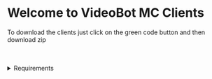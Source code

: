 <h1>Welcome to VideoBot MC Clients</h1>
<p>To download the clients just click on the green code button and then download zip</p>
</br>
</br>
<details>
  <summary>Requirements</summary>
  <ul>
    <li>A MineCraft account</li>
    <li><a href="https://modrinth.com/app" target="_blank">The Modrinth app</a></li>
  </ul>
</details>
